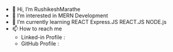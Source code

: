- 👋 Hi, I’m RushikeshMarathe
- 👀 I’m interested in MERN Development
- 🌱 I’m currently learning REACT Express.JS REACT.JS NODE.js
- 📫 How to reach me
     - Linked-in Profile :
     - GitHub Profile    :



